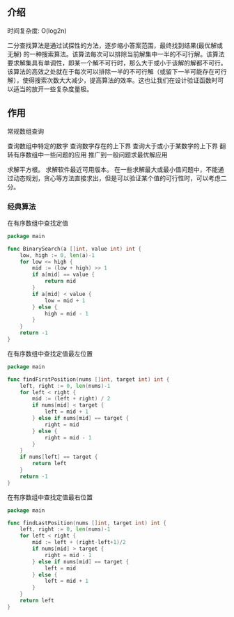 ## 介绍

时间复杂度: O(log2n)

二分查找算法是通过试探性的方法，逐步缩小答案范围，最终找到结果(最优解或无解)
的一种搜索算法。该算法每次可以排除当前解集中一半的不可行解。该算法要求解集具有单调性，即某一个解不可行时，那么大于或小于该解的解都不可行。该算法的高效之处就在于每次可以排除一半的不可行解（或留下一半可能存在可行解），使得搜索次数大大减少，提高算法的效率。这也让我们在设计验证函数时可以适当的放开一些复杂度量极。


## 作用
常规数组查询

查询数组中特定的数字
查询数字存在的上下界
查询大于或小于某数字的上下界
翻转有序数组中一些问题的应用
推广到一般问题求最优解应用

求解平方根。
求解软件最近可用版本。
在一些求解最大或最小值问题中，不能通过动态规划，贪心等方法直接求出，但是可以验证某个值的可行性时，可以考虑二分。

### 经典算法

在有序数组中查找定值

```go
package main

func BinarySearch(a []int, value int) int {
	low, high := 0, len(a)-1
	for low <= high {
		mid := (low + high) >> 1
		if a[mid] == value {
			return mid
		}
		if a[mid] < value {
			low = mid + 1
		} else {
			high = mid - 1
		}
	}
	return -1
}
```

在有序数组中查找定值最左位置

```go
package main

func findFirstPosition(nums []int, target int) int {
	left, right := 0, len(nums)-1
	for left < right {
		mid := (left + right) / 2
		if nums[mid] < target {
			left = mid + 1
		} else if nums[mid] == target {
			right = mid
		} else {
			right = mid - 1
		}
	}
	if nums[left] == target {
		return left
	}
	return -1
}
```

在有序数组中查找定值最右位置

```go
package main

func findLastPosition(nums []int, target int) int {
	left, right := 0, len(nums)-1
	for left < right {
		mid := left + (right-left+1)/2
		if nums[mid] > target {
			right = mid - 1
		} else if nums[mid] == target {
			left = mid
		} else {
			left = mid + 1
		}
	}
	return left
}

```